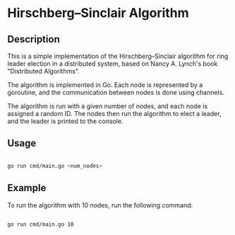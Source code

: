 # Hirschberg–Sinclair Algorithm

## Description

This is a simple implementation of the Hirschberg–Sinclair algorithm for ring leader election in a distributed system,
based on Nancy A. Lynch's book "Distributed Algorithms".

The algorithm is implemented in Go. 
Each node is represented by a goroutine, and the communication between nodes is done using channels.

The algorithm is run with a given number of nodes, and each node is assigned a random ID.
The nodes then run the algorithm to elect a leader, and the leader is printed to the console.

## Usage

```bash

go run cmd/main.go <num_nodes>

```

## Example

To run the algorithm with 10 nodes, run the following command:
```bash

go run cmd/main.go 10

```


